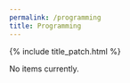 ```yaml
---
permalink: /programming
title: Programming
---
```


{% include title_patch.html %}

No items currently.